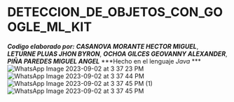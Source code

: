 # DETECCION_DE_OBJETOS_CON_GOOGLE_ML_KIT
***Codigo elaborado por:***
***CASANOVA MORANTE HECTOR MIGUEL***,
***LETURNE PLUAS JHON BYRON***,
***OCHOA GILCES GEOVANNY ALEXANDER***,
***PIÑA PAREDES MIGUEL ANGEL***
***Hecho en el lenguaje _Java_ ***
![WhatsApp Image 2023-09-02 at 3 37 23 PM](https://github.com/usertheblackhack/DETECCION_DE_OBJETOS_CON_GOOGLE_ML_KIT/assets/141383984/a8f8082f-f294-4225-82f5-869214aca475)
![WhatsApp Image 2023-09-02 at 3 37 44 PM](https://github.com/usertheblackhack/DETECCION_DE_OBJETOS_CON_GOOGLE_ML_KIT/assets/141383984/78e9a1f7-8df2-4d8a-b302-ba070f35e5b9)
![WhatsApp Image 2023-09-02 at 3 37 45 PM (1)](https://github.com/usertheblackhack/DETECCION_DE_OBJETOS_CON_GOOGLE_ML_KIT/assets/141383984/568351ea-9d59-4582-a855-26d82b30330a)
![WhatsApp Image 2023-09-02 at 3 37 45 PM](https://github.com/usertheblackhack/DETECCION_DE_OBJETOS_CON_GOOGLE_ML_KIT/assets/141383984/4f9a7b2f-be4c-4902-a162-42f0bb963673)
